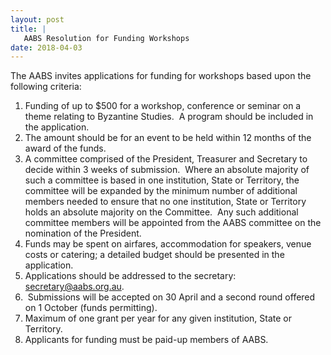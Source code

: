 ```yaml
---
layout: post
title: |
   AABS Resolution for Funding Workshops
date: 2018-04-03
---
```


The AABS invites applications for funding for workshops based upon the
following criteria:


1.  Funding of up to $500 for a workshop, conference or seminar on a
    theme relating to Byzantine Studies.  A program should be included
    in the application.
2.  The amount should be for an event to be held within 12 months of the
    award of the funds.
3.  A committee comprised of the President, Treasurer and Secretary to
    decide within 3 weeks of submission.  Where an absolute majority of
    such a committee is based in one institution, State or Territory,
    the committee will be expanded by the minimum number of additional
    members needed to ensure that no one institution, State or Territory
    holds an absolute majority on the Committee.  Any such additional
    committee members will be appointed from the AABS committee on the
    nomination of the President.
4.  Funds may be spent on airfares, accommodation for speakers, venue
    costs or catering; a detailed budget should be presented in the
    application.
5.  Applications should be addressed to the secretary:
    <secretary@aabs.org.au>.
6.   Submissions will be accepted on 30 April and a second round offered
    on 1 October (funds permitting).
7.  Maximum of one grant per year for any given institution, State or
    Territory.
8.  Applicants for funding must be paid-up members of AABS.
